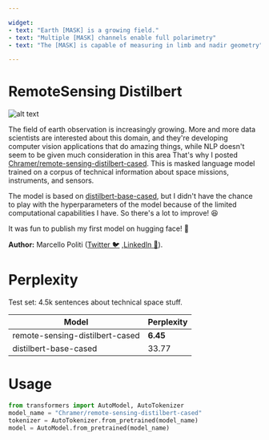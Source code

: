 ```yaml
---

widget:
- text: "Earth [MASK] is a growing field."
- text: "Multiple [MASK] channels enable full polarimetry"
- text: "The [MASK] is capable of measuring in limb and nadir geometry"

---
```


# RemoteSensing Distilbert

![alt text](https://media.istockphoto.com/photos/space-communications-satellite-in-low-orbit-around-the-earth-elements-picture-id1062473882?b=1&k=20&m=1062473882&s=170667a&w=0&h=KWJwGSiXBffLgKdaQTxY-eY7ljJE5_3khXgQyAQHPbU=)

The field of earth observation is increasingly growing. More and more data scientists are interested about this domain, and they're developing computer vision applications that do amazing things, while NLP doesn't seem to be given much consideration in this area
That's why I posted [Chramer/remote-sensing-distilbert-cased](https://huggingface.co/Chramer/remote-sensing-distilbert-cased). This is masked language model trained on a corpus of technical information about space missions, instruments, and sensors.

The model is based on [distilbert-base-cased](https://huggingface.co/distilbert-base-uncased), but I didn't have the chance to play with the hyperparameters of the model because of the limited computational capabilities I have. So there's a lot to improve! 😆

It was fun to publish my first model on hugging face! 🤩

**Author:** Marcello Politi ([Twitter 🐦](https://twitter.com/_March08_) ,[LinkedIn 💼](https://www.linkedin.com/in/marcello-politi/)).

# Perplexity 

Test set: 4.5k sentences about technical space stuff.

| Model | Perplexity | 
| ------ | ------ | 
| remote-sensing-distilbert-cased | **6.45**  | 
| distilbert-base-cased | 33.77  |


# Usage

```python
from transformers import AutoModel, AutoTokenizer
model_name = "Chramer/remote-sensing-distilbert-cased"
tokenizer = AutoTokenizer.from_pretrained(model_name)
model = AutoModel.from_pretrained(model_name)
```
